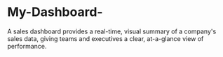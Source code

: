 # My-Dashboard-
A sales dashboard provides a real-time, visual summary of a company's sales data, giving teams and executives a clear, at-a-glance view of performance. 
